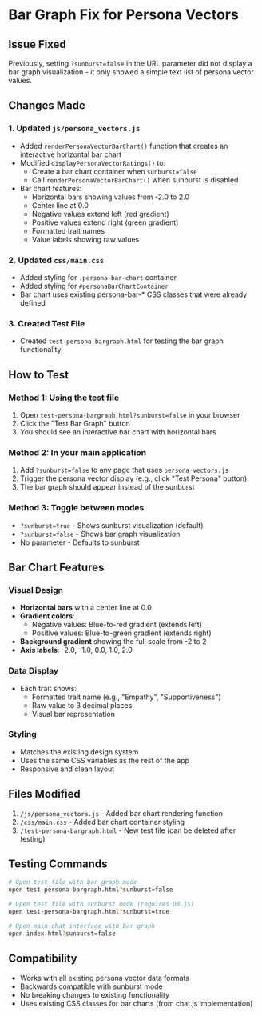 # Bar Graph Fix for Persona Vectors

## Issue Fixed
Previously, setting `?sunburst=false` in the URL parameter did not display a bar graph visualization - it only showed a simple text list of persona vector values.

## Changes Made

### 1. Updated `js/persona_vectors.js`
- Added `renderPersonaVectorBarChart()` function that creates an interactive horizontal bar chart
- Modified `displayPersonaVectorRatings()` to:
  - Create a bar chart container when `sunburst=false`
  - Call `renderPersonaVectorBarChart()` when sunburst is disabled
- Bar chart features:
  - Horizontal bars showing values from -2.0 to 2.0
  - Center line at 0.0
  - Negative values extend left (red gradient)
  - Positive values extend right (green gradient)
  - Formatted trait names
  - Value labels showing raw values

### 2. Updated `css/main.css`
- Added styling for `.persona-bar-chart` container
- Added styling for `#personaBarChartContainer`
- Bar chart uses existing persona-bar-* CSS classes that were already defined

### 3. Created Test File
- Created `test-persona-bargraph.html` for testing the bar graph functionality

## How to Test

### Method 1: Using the test file
1. Open `test-persona-bargraph.html?sunburst=false` in your browser
2. Click the "Test Bar Graph" button
3. You should see an interactive bar chart with horizontal bars

### Method 2: In your main application
1. Add `?sunburst=false` to any page that uses `persona_vectors.js`
2. Trigger the persona vector display (e.g., click "Test Persona" button)
3. The bar graph should appear instead of the sunburst

### Method 3: Toggle between modes
- `?sunburst=true` - Shows sunburst visualization (default)
- `?sunburst=false` - Shows bar graph visualization
- No parameter - Defaults to sunburst

## Bar Chart Features

### Visual Design
- **Horizontal bars** with a center line at 0.0
- **Gradient colors**: 
  - Negative values: Blue-to-red gradient (extends left)
  - Positive values: Blue-to-green gradient (extends right)
- **Background gradient** showing the full scale from -2 to 2
- **Axis labels**: -2.0, -1.0, 0.0, 1.0, 2.0

### Data Display
- Each trait shows:
  - Formatted trait name (e.g., "Empathy", "Supportiveness")
  - Raw value to 3 decimal places
  - Visual bar representation

### Styling
- Matches the existing design system
- Uses the same CSS variables as the rest of the app
- Responsive and clean layout

## Files Modified
1. `/js/persona_vectors.js` - Added bar chart rendering function
2. `/css/main.css` - Added bar chart container styling
3. `/test-persona-bargraph.html` - New test file (can be deleted after testing)

## Testing Commands
```bash
# Open test file with bar graph mode
open test-persona-bargraph.html?sunburst=false

# Open test file with sunburst mode (requires D3.js)
open test-persona-bargraph.html?sunburst=true

# Open main chat interface with bar graph
open index.html?sunburst=false
```

## Compatibility
- Works with all existing persona vector data formats
- Backwards compatible with sunburst mode
- No breaking changes to existing functionality
- Uses existing CSS classes for bar charts (from chat.js implementation)

